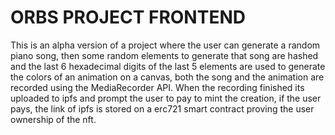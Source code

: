 # ORBS PROJECT FRONTEND

This is an alpha version of a project where the user can generate a random piano song, then some random elements to generate that song are hashed and the last 6 hexadecimal digits of the last 5 elements are used to generate the colors of an animation on a canvas, both the song and the animation are recorded using the MediaRecorder API. When the recording finished its uploaded to ipfs and prompt the user to pay to mint the creation, if the user pays, the link of ipfs is stored on a erc721 smart contract proving the user ownership of the nft.
